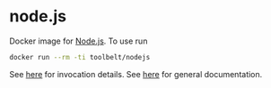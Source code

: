 
node.js
=======

Docker image for [Node.js](https://nodejs.org). To use run

```bash
docker run --rm -ti toolbelt/nodejs
```

See [here](https://nodejs.org/api/cli.html#cli_command_line_options) for invocation details.
See [here](https://nodejs.org/dist/latest/docs/api/) for general documentation.
